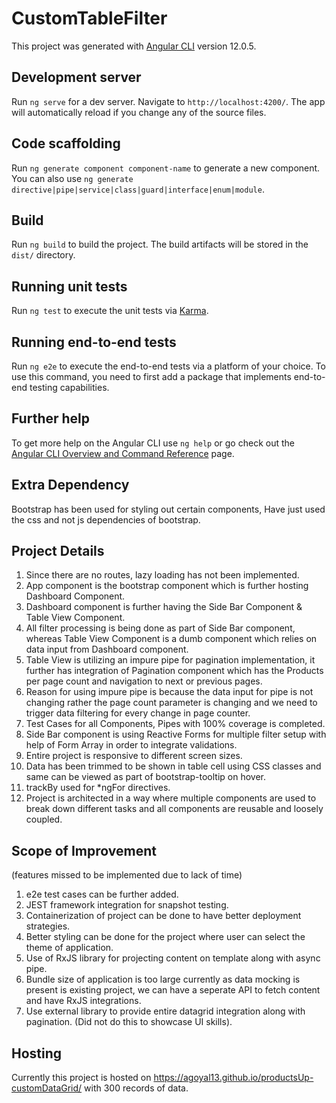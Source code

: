 # CustomTableFilter

This project was generated with [Angular CLI](https://github.com/angular/angular-cli) version 12.0.5.

## Development server

Run `ng serve` for a dev server. Navigate to `http://localhost:4200/`. The app will automatically reload if you change any of the source files.

## Code scaffolding

Run `ng generate component component-name` to generate a new component. You can also use `ng generate directive|pipe|service|class|guard|interface|enum|module`.

## Build

Run `ng build` to build the project. The build artifacts will be stored in the `dist/` directory.

## Running unit tests

Run `ng test` to execute the unit tests via [Karma](https://karma-runner.github.io).

## Running end-to-end tests

Run `ng e2e` to execute the end-to-end tests via a platform of your choice. To use this command, you need to first add a package that implements end-to-end testing capabilities.

## Further help

To get more help on the Angular CLI use `ng help` or go check out the [Angular CLI Overview and Command Reference](https://angular.io/cli) page.

## Extra Dependency 
Bootstrap has been used for styling out certain components, Have just used the css and not js dependencies of bootstrap.

## Project Details
1. Since there are no routes, lazy loading has not been implemented.
2. App component is the bootstrap component which is further hosting Dashboard Component.
3. Dashboard component is further having the Side Bar Component & Table View Component.
4. All filter processing is being done as part of Side Bar component, whereas Table View Component is a dumb component which relies on data input from Dashboard component.
5. Table View is utilizing an impure pipe for pagination implementation, it further has integration of Pagination component which has the Products per page count and navigation to next or previous pages.
6. Reason for using impure pipe is because the data input for pipe is not changing rather the page count parameter is changing and we need to trigger data filtering for every change in page counter.
7. Test Cases for all Components, Pipes with 100% coverage is completed.
8. Side Bar component is using Reactive Forms for multiple filter setup with help of Form Array in order to integrate validations.
9. Entire project is responsive to different screen sizes.
10. Data has been trimmed to be shown in table cell using CSS classes and same can be viewed as part of bootstrap-tooltip on hover.
11. trackBy used for *ngFor directives.
12. Project is architected in a way where multiple components are used to break down different tasks and all components are reusable and loosely coupled. 

## Scope of Improvement
(features missed to be implemented due to lack of time)
1. e2e test cases can be further added.
2. JEST framework integration for snapshot testing.
3. Containerization of project can be done to have better deployment strategies.
4. Better styling can be done for the project where user can select the theme of application.
5. Use of RxJS library for projecting content on template along with async pipe.
6. Bundle size of application is too large currently as data mocking is present is existing project, we can have a seperate API to fetch content and have RxJS integrations.
7. Use external library to provide entire datagrid integration along with pagination. (Did not do this to showcase UI skills).

## Hosting
Currently this project is hosted on https://agoyal13.github.io/productsUp-customDataGrid/ with 300 records of data.
   
    
